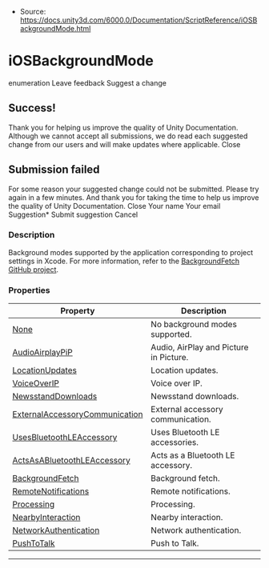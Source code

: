 * Source: https://docs.unity3d.com/6000.0/Documentation/ScriptReference/iOSBackgroundMode.html

# iOSBackgroundMode
enumeration
Leave feedback
Suggest a change
## Success!
Thank you for helping us improve the quality of Unity Documentation. Although we cannot accept all submissions, we do read each suggested change from our users and will make updates where applicable.
Close
## Submission failed
For some reason your suggested change could not be submitted. Please <a>try again</a> in a few minutes. And thank you for taking the time to help us improve the quality of Unity Documentation.
Close
Your name Your email Suggestion* Submit suggestion
Cancel
### Description
Background modes supported by the application corresponding to project settings in Xcode.
For more information, refer to the [BackgroundFetch GitHub project](https://github.com/Unity-Technologies/iOSNativeCodeSamples/tree/2019-dev/NativeIntegration/BackgroundTasks/BackgroundFetch).
### Properties
Property | Description  
---|---  
[None](https://docs.unity3d.com/6000.0/Documentation/ScriptReference/iOSBackgroundMode.None.html) | No background modes supported.  
[AudioAirplayPiP](https://docs.unity3d.com/6000.0/Documentation/ScriptReference/iOSBackgroundMode.AudioAirplayPiP.html) | Audio, AirPlay and Picture in Picture.  
[LocationUpdates](https://docs.unity3d.com/6000.0/Documentation/ScriptReference/iOSBackgroundMode.LocationUpdates.html) | Location updates.  
[VoiceOverIP](https://docs.unity3d.com/6000.0/Documentation/ScriptReference/iOSBackgroundMode.VoiceOverIP.html) | Voice over IP.  
[NewsstandDownloads](https://docs.unity3d.com/6000.0/Documentation/ScriptReference/iOSBackgroundMode.NewsstandDownloads.html) | Newsstand downloads.  
[ExternalAccessoryCommunication](https://docs.unity3d.com/6000.0/Documentation/ScriptReference/iOSBackgroundMode.ExternalAccessoryCommunication.html) | External accessory communication.  
[UsesBluetoothLEAccessory](https://docs.unity3d.com/6000.0/Documentation/ScriptReference/iOSBackgroundMode.UsesBluetoothLEAccessory.html) | Uses Bluetooth LE accessories.  
[ActsAsABluetoothLEAccessory](https://docs.unity3d.com/6000.0/Documentation/ScriptReference/iOSBackgroundMode.ActsAsABluetoothLEAccessory.html) | Acts as a Bluetooth LE accessory.  
[BackgroundFetch](https://docs.unity3d.com/6000.0/Documentation/ScriptReference/iOSBackgroundMode.BackgroundFetch.html) | Background fetch.  
[RemoteNotifications](https://docs.unity3d.com/6000.0/Documentation/ScriptReference/iOSBackgroundMode.RemoteNotifications.html) | Remote notifications.  
[Processing](https://docs.unity3d.com/6000.0/Documentation/ScriptReference/iOSBackgroundMode.Processing.html) | Processing.  
[NearbyInteraction](https://docs.unity3d.com/6000.0/Documentation/ScriptReference/iOSBackgroundMode.NearbyInteraction.html) | Nearby interaction.  
[NetworkAuthentication](https://docs.unity3d.com/6000.0/Documentation/ScriptReference/iOSBackgroundMode.NetworkAuthentication.html) | Network authentication.  
[PushToTalk](https://docs.unity3d.com/6000.0/Documentation/ScriptReference/iOSBackgroundMode.PushToTalk.html) | Push to Talk.  
* * *
